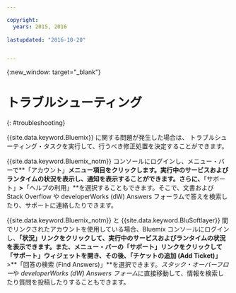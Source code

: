 ```yaml
---

copyright:
  years: 2015, 2016
  
lastupdated: "2016-10-20"


---
```



{:new_window: target="_blank"}



# トラブルシューティング
{: #troubleshooting}


{{site.data.keyword.Bluemix}} に関する問題が発生した場合は、
トラブルシューティング・タスクを実行して、行うべき修正処置を決定することができます。


{{site.data.keyword.Bluemix_notm}} コンソールにログインし、メニュー・バーで**「アカウント」**メニュー項目をクリックします。実行中のサービスおよびランタイムの状況を表示し、通知を表示することができます。さらに、**「サポート」**&gt;**「ヘルプの利用」**を選択することもできます。そこで、文書および Stack Overflow や developerWorks (dW) Answers フォーラムで答えを検索したり、サポートに連絡したりできます。


{{site.data.keyword.Bluemix_notm}} と {{site.data.keyword.BluSoftlayer}} 間でリンクされたアカウントを使用している場合、Bluemix コンソールにログインし、**「状況」**リンクをクリックして、実行中のサービスおよびランタイムの状況を表示できます。また、メニュー・バーの**「サポート」**リンクをクリックして「サポート」ウィジェットを開き、その後、**「チケットの追加 (Add Ticket)」**&gt;**「回答の検索 (Find Answers)」**を選択できます。*スタック・オーバーフロー*や *developerWorks (dW) Answers フォーム*に直接移動して、情報を検索したり質問を投稿したりすることもできます。
